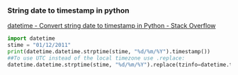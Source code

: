 ### String date to timestamp in python


[datetime - Convert string date to timestamp in Python - Stack Overflow](https://stackoverflow.com/questions/9637838/convert-string-date-to-timestamp-in-python)




```python
import datetime
stime = "01/12/2011"
print(datetime.datetime.strptime(stime, "%d/%m/%Y").timestamp())
##To use UTC instead of the local timezone use .replace:
datetime.datetime.strptime(stime, "%d/%m/%Y").replace(tzinfo=datetime.timezone.utc).timestamp()

```
